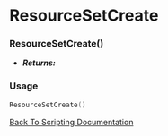 # ResourceSetCreate

### ResourceSetCreate()
- ***Returns:*** 

### Usage

```Lua
ResourceSetCreate()
```


[Back To Scripting Documentation](../README.md)
